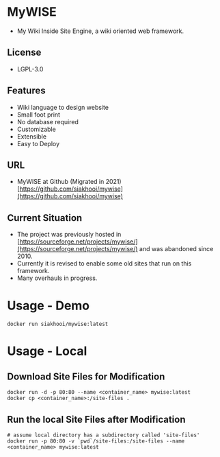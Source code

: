 # MyWISE
* My Wiki Inside Site Engine, a wiki oriented web framework.

## License
* LGPL-3.0

## Features
* Wiki language to design website
* Small foot print
* No database required
* Customizable
* Extensible
* Easy to Deploy

## URL
* MyWISE at Github (Migrated in 2021) [https://github.com/siakhooi/mywise](https://github.com/siakhooi/mywise)

## Current Situation
* The project was previously hosted in [https://sourceforge.net/projects/mywise/](https://sourceforge.net/projects/mywise/) and was abandoned since 2010.
* Currently it is revised to enable some old sites that run on this framework.
* Many overhauls in progress.

# Usage - Demo
```
docker run siakhooi/mywise:latest
```
# Usage - Local
## Download Site Files for Modification
```
docker run -d -p 80:80 --name <container_name> mywise:latest
docker cp <container_name>:/site-files .
````
## Run the local Site Files after Modification
```
# assume local directory has a subdirectory called 'site-files' 
docker run -p 80:80 -v `pwd`/site-files:/site-files --name <container_name> mywise:latest
```
